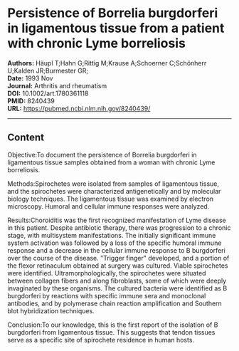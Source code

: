 # Persistence of Borrelia burgdorferi in ligamentous tissue from a patient with chronic Lyme borreliosis

**Authors:** Häupl T;Hahn G;Rittig M;Krause A;Schoerner C;Schönherr U;Kalden JR;Burmester GR;  
**Date:** 1993 Nov  
**Journal:** Arthritis and rheumatism  
**DOI:** 10.1002/art.1780361118  
**PMID:** 8240439  
**URL:** https://pubmed.ncbi.nlm.nih.gov/8240439/

---

## Content

Objective:To document the persistence of Borrelia burgdorferi in ligamentous tissue samples obtained from a woman with chronic Lyme borreliosis.

Methods:Spirochetes were isolated from samples of ligamentous tissue, and the spirochetes were characterized antigenetically and by molecular biology techniques. The ligamentous tissue was examined by electron microscopy. Humoral and cellular immune responses were analyzed.

Results:Choroiditis was the first recognized manifestation of Lyme disease in this patient. Despite antibiotic therapy, there was progression to a chronic stage, with multisystem manifestations. The initially significant immune system activation was followed by a loss of the specific humoral immune response and a decrease in the cellular immune response to B burgdorferi over the course of the disease. "Trigger finger" developed, and a portion of the flexor retinaculum obtained at surgery was cultured. Viable spirochetes were identified. Ultramorphologically, the spirochetes were situated between collagen fibers and along fibroblasts, some of which were deeply invaginated by these organisms. The cultured bacteria were identified as B burgdorferi by reactions with specific immune sera and monoclonal antibodies, and by polymerase chain reaction amplification and Southern blot hybridization techniques.

Conclusion:To our knowledge, this is the first report of the isolation of B burgdorferi from ligamentous tissue. This suggests that tendon tissues serve as a specific site of spirochete residence in human hosts.
